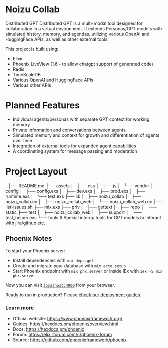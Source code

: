 
Noizu Collab
===============================

Distributed GPT
Distributed GPT is a multi-modal tool designed for collaboration in a virtual environment. It extends Personas/GPT models with simulated history, memory, and agendas, utilizing various OpenAI and HuggingFace APIs, as well as other external tools.

This project is built using:

- Elixir
- Phoenix LiveView (1.6 - to allow chatgpt support of generated code)
- Redis
- TimeScaleDB
- Various OpenAI and HuggingFace APIs
- Various other APIs

# Planned Features

- Individual agents/personas with separate GPT context for working memory
- Private information and conversations between agents
- Simulated memory and context for growth and differentiation of agents over time
- Integration of external tools for expanded agent capabilities
- A coordinating system for message passing and moderation


# Project Layout
.
├── README.md
├── assets
│   ├── css
│   ├── js
│   └── vendor
├── config
│   ├── config.exs
│   ├── dev.exs
│   ├── prod.exs
│   ├── runtime.exs
│   └── test.exs
├── lib
│   ├── noizu_collab
│   ├── noizu_collab.ex
│   ├── noizu_collab_web
│   └── noizu_collab_web.ex
├── list-issues.sh
├── mix.exs
├── priv
│   ├── gettext
│   ├── repo
│   └── static
├── test
│   ├── noizu_collab_web
│   ├── support
│   └── test_helper.exs
└── tools # Special interop tools for GPT models to interact with jira/github etc.

 



## Phoenix Notes

To start your Phoenix server:

  * Install dependencies with `mix deps.get`
  * Create and migrate your database with `mix ecto.setup`
  * Start Phoenix endpoint with `mix phx.server` or inside IEx with `iex -S mix phx.server`

Now you can visit [`localhost:4000`](http://localhost:4000) from your browser.

Ready to run in production? Please [check our deployment guides](https://hexdocs.pm/phoenix/deployment.html).

### Learn more

  * Official website: https://www.phoenixframework.org/
  * Guides: https://hexdocs.pm/phoenix/overview.html
  * Docs: https://hexdocs.pm/phoenix
  * Forum: https://elixirforum.com/c/phoenix-forum
  * Source: https://github.com/phoenixframework/phoenix
